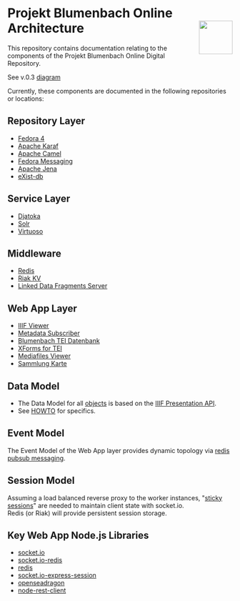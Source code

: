 # Projekt Blumenbach Online Architecture <img src="https://avatars0.githubusercontent.com/u/15832405?v=3&s=200" width="75" height="75" align="right" alt="" />

This repository contains documentation relating to the components of the Projekt Blumenbach Online 
Digital Repository.

See v.0.3 [diagram](https://github.com/blumenbach/architecture/blob/master/docs/architecture.png)

Currently, these components are documented in the following repositories or locations:

## Repository Layer
* [Fedora 4](https://github.com/fcrepo4/fcrepo4)   
* [Apache Karaf](https://github.com/apache/karaf)
* [Apache Camel](http://camel.apache.org/karaf.html)
* [Fedora Messaging](https://github.com/fcrepo4-exts/fcrepo-camel-toolbox)
* [Apache Jena](https://github.com/apache/jena)
* [eXist-db](https://github.com/eXist-db) 

## Service Layer
* [Djatoka](https://github.com/blumenbach/freelib-djatoka) 
* [Solr](http://ftp.halifax.rwth-aachen.de/apache/lucene/solr/6.0.0/)
* [Virtuoso](https://github.com/openlink/virtuoso-opensource)

## Middleware
* [Redis](http://redis.io/topics/quickstart)
* [Riak KV](https://github.com/basho/riak_kv)
* [Linked Data Fragments Server](https://github.com/LinkedDataFragments/Server.js/)

## Web App Layer
* [IIIF Viewer](https://github.com/blumenbach/iiif-viewer)
* [Metadata Subscriber](https://github.com/blumenbach/metadata-subscriber)
* [Blumenbach TEI Datenbank](https://github.com/blumenbach/Blumenbach-TEI)
* [XForms for TEI](https://github.com/blumenbach/orbeon-bb)
* [Mediafiles Viewer](https://github.com/blumenbach/mediafiles)
* [Sammlung Karte](https://github.com/blumenbach/sammlung-karte)

## Data Model
* The Data Model for all [objects](https://github.com/blumenbach/collection-builder) is based on the [IIIF Presentation API](http://iiif.io/api/presentation/2.1/).
* See [HOWTO](https://github.com/blumenbach/architecture/blob/master/data-model/HOWTO.md) for specifics.

## Event Model 
The Event Model of the Web App layer provides dynamic topology via [redis pubsub messaging](http://redis.io/topics/pubsub).

## Session Model
Assuming a load balanced reverse proxy to the worker instances,
"[sticky sessions](https://www.npmjs.com/package/sticky-session)" are needed to maintain client state with socket.io.  
Redis (or Riak) will provide persistent session storage. 


## Key Web App Node.js Libraries
* [socket.io](http://socket.io/)
* [socket.io-redis](https://www.npmjs.com/package/socket.io-redis)
* [redis](http://redis.io/)
* [socket.io-express-session](https://www.npmjs.com/package/express-socket.io-session)
* [openseadragon](http://openseadragon.github.io/)
* [node-rest-client](https://www.npmjs.com/package/node-rest-client)





